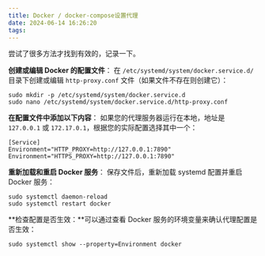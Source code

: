 ```yaml
---
title: Docker / docker-compose设置代理
date: 2024-06-14 16:26:20
tags:
---
```




尝试了很多方法才找到有效的，记录一下。

**创建或编辑 Docker 的配置文件**： 在 `/etc/systemd/system/docker.service.d/` 目录下创建或编辑 `http-proxy.conf` 文件（如果文件不存在则创建它）：

```
sudo mkdir -p /etc/systemd/system/docker.service.d
sudo nano /etc/systemd/system/docker.service.d/http-proxy.conf
```



**在配置文件中添加以下内容**： 如果您的代理服务器运行在本地，地址是 `127.0.0.1` 或 `172.17.0.1`，根据您的实际配置选择其中一个：

```
[Service]
Environment="HTTP_PROXY=http://127.0.0.1:7890"
Environment="HTTPS_PROXY=http://127.0.0.1:7890"
```



**重新加载和重启 Docker 服务**： 保存文件后，重新加载 systemd 配置并重启 Docker 服务：

```
sudo systemctl daemon-reload
sudo systemctl restart docker
```



**检查配置是否生效：**可以通过查看 Docker 服务的环境变量来确认代理配置是否生效：

```
sudo systemctl show --property=Environment docker
```

